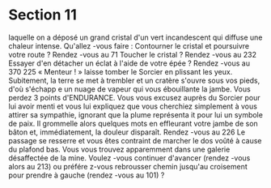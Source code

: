 # Section 11

laquelle  on a déposé un grand cristal d'un vert incandescent qui
diffuse une chaleur intense. Qu'allez -vous faire :
Contourner le cristal et poursuivre votre route ? Rendez -vous au  71
Toucher le cristal ? Rendez -vous au  232
Essayer d'en détacher un éclat à l'aide de votre épée ?  Rendez -vous
au 370
225
« Menteur ! » laisse tomber le Sorcier en plissant les yeux.
Subitement, la terre se met à trembler et un cratère s'ouvre sous vos
pieds, d'où s'échapp e un nuage de vapeur qui vous ébouillante la
jambe. Vous perdez 3 points d'ENDURANCE. Vous vous excusez
auprès du Sorcier pour lui avoir menti et vous lui expliquez que
vous cherchiez simplement à vous attirer sa sympathie, ignorant
que la plume représenta it pour lui un symbole de paix. Il
grommelle alors quelques mots en effleurant votre jambe de son
bâton et, immédiatement, la douleur disparaît. Rendez -vous au
226
Le passage se resserre et vous êtes contraint de marcher le dos
voûté à cause du plafond bas. Vous vous trouvez apparemment
dans une galerie désaffectée de la mine. Voulez -vous continuer
d'avancer (rendez -vous alors au 213) ou préfére z-vous rebrousser
chemin jusqu'au croisement pour prendre à gauche (rendez -vous au
101) ?